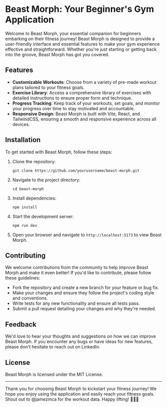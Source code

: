 # Beast Morph: Your Beginner's Gym Application

Welcome to Beast Morph, your essential companion for beginners embarking on their fitness journey! Beast Morph is designed to provide a user-friendly interface and essential features to make your gym experience effective and straightforward. Whether you're just starting or getting back into the groove, Beast Morph has got you covered.

## Features

- **Customizable Workouts**: Choose from a variety of pre-made workout plans tailored to your fitness goals.
- **Exercise Library**: Access a comprehensive library of exercises with detailed instructions to ensure proper form and technique.
- **Progress Tracking**: Keep track of your workouts, set goals, and monitor your progress over time to stay motivated and accountable.
- **Responsive Design**: Beast Morph is built with Vite, React, and TailwindCSS, ensuring a smooth and responsive experience across all devices.

## Installation

To get started with Beast Morph, follow these steps:

1. Clone the repository:

   ```
   git clone https://github.com/yourusername/beast-morph.git
   ```

2. Navigate to the project directory:

   ```
   cd beast-morph
   ```

3. Install dependencies:

   ```
   npm install
   ```

4. Start the development server:

   ```
   npm run dev
   ```

5. Open your browser and navigate to `http://localhost:5173` to view Beast Morph.

## Contributing

We welcome contributions from the community to help improve Beast Morph and make it even better! If you'd like to contribute, please follow these guidelines:

- Fork the repository and create a new branch for your feature or bug fix.
- Make your changes and ensure they follow the project's coding style and conventions.
- Write tests for any new functionality and ensure all tests pass.
- Submit a pull request detailing your changes and why they're needed.

## Feedback

We'd love to hear your thoughts and suggestions on how we can improve Beast Morph. If you encounter any bugs or have ideas for new features, please don't hesitate to reach out on LinkedIn.

## License

Beast Morph is licensed under the MIT License.

---

Thank you for choosing Beast Morph to kickstart your fitness journey! We hope you enjoy using the application and easily reach your fitness goals. Shout out to @jamezmca for the workout data. Happy lifting! 🏋️‍♂️💪
